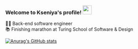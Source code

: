<h3>
  Welcome to Kseniya's profile!
  <img src="https://media.giphy.com/media/hvRJCLFzcasrR4ia7z/giphy.gif" width="28">
</h3>

<p>
  👩‍💻 Back-end software engineer<br>
  📚 Finishing marathon at Turing School of Software & Design
</p>

[![Anurag's GitHub stats](https://github-readme-stats.vercel.app/api?username=gitkseniya&hide=stars&theme=yeblu)
](https://github.com/gitkseniya/github-readme-stats)

<!--
**gitkseniya/gitkseniya** is a ✨ _special_ ✨ repository because its `README.md` (this file) appears on your GitHub profile.

Here are some ideas to get you started:

- 🔭 I’m currently working on ...
- 🌱 I’m currently learning ...
- 👯 I’m looking to collaborate on ...
- 🤔 I’m looking for help with ...
- 💬 Ask me about ...
- 📫 How to reach me: ...
- 😄 Pronouns: ...
- ⚡ Fun fact: ...
-->
